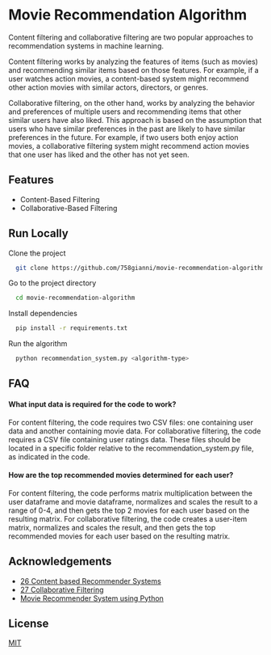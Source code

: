 
# Movie Recommendation Algorithm

Content filtering and collaborative filtering are two popular approaches to recommendation systems in machine learning.

Content filtering works by analyzing the features of items (such as movies) and recommending similar items based on those features. For example, if a user watches action movies, a content-based system might recommend other action movies with similar actors, directors, or genres.

Collaborative filtering, on the other hand, works by analyzing the behavior and preferences of multiple users and recommending items that other similar users have also liked. This approach is based on the assumption that users who have similar preferences in the past are likely to have similar preferences in the future. For example, if two users both enjoy action movies, a collaborative filtering system might recommend action movies that one user has liked and the other has not yet seen.

## Features

- Content-Based Filtering
- Collaborative-Based Filtering

## Run Locally

Clone the project

```bash
  git clone https://github.com/758gianni/movie-recommendation-algorithm
```

Go to the project directory

```bash
  cd movie-recommendation-algorithm
```

Install dependencies

```bash
  pip install -r requirements.txt
```

Run the algorithm

```bash
  python recommendation_system.py <algorithm-type>
```

## FAQ

#### What input data is required for the code to work?

For content filtering, the code requires two CSV files: one containing user data and another containing movie data. For collaborative filtering, the code requires a CSV file containing user ratings data. These files should be located in a specific folder relative to the recommendation_system.py file, as indicated in the code.

#### How are the top recommended movies determined for each user?

For content filtering, the code performs matrix multiplication between the user dataframe and movie dataframe, normalizes and scales the result to a range of 0-4, and then gets the top 2 movies for each user based on the resulting matrix. For collaborative filtering, the code creates a user-item matrix, normalizes and scales the result, and then gets the top recommended movies for each user based on the resulting matrix.

## Acknowledgements

 - [26 Content based Recommender Systems](https://youtu.be/YMZmLx-AUvY)
 - [27 Collaborative Filtering](https://youtu.be/3oCtj29XeYY)
 - [Movie Recommender System using Python](https://youtu.be/R64Lh1Qwl_0)
 
## License

[MIT](https://choosealicense.com/licenses/mit/)
